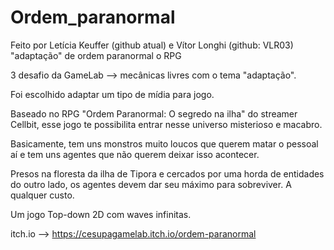 # Ordem_paranormal
Feito por Letícia Keuffer (github atual) e Vítor Longhi (github: VLR03)
"adaptação" de ordem paranormal o RPG

3 desafio da GameLab --> mecânicas livres com o tema "adaptação".

Foi escolhido adaptar um tipo de mídia para jogo.

Baseado no RPG "Ordem Paranormal: O segredo na ilha" do streamer Cellbit, esse jogo te possibilita entrar nesse universo misterioso e macabro.

Basicamente, tem uns monstros muito loucos que querem matar o pessoal aí e tem uns agentes que não querem deixar isso acontecer.

Presos na floresta da ilha de Tipora e cercados por uma horda de entidades do outro lado, os agentes devem dar seu máximo para sobreviver. A qualquer custo.

Um jogo Top-down 2D com waves infinitas.

itch.io --> https://cesupagamelab.itch.io/ordem-paranormal 
